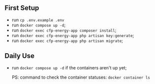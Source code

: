 ## First Setup

-   run `cp .env.example .env`
-   run `docker compose up -d`;
-   run `docker exec cfp-energy-app composer install`;
-   run `docker exec cfp-energy-app php artisan key:generate`;
-   run `docker exec cfp-energy-app php artisan migrate`;

## Daily Use

-   run `docker compose up -d` if the containers aren't up yet;

    PS: command to check the container statuses: `docker container ls`
